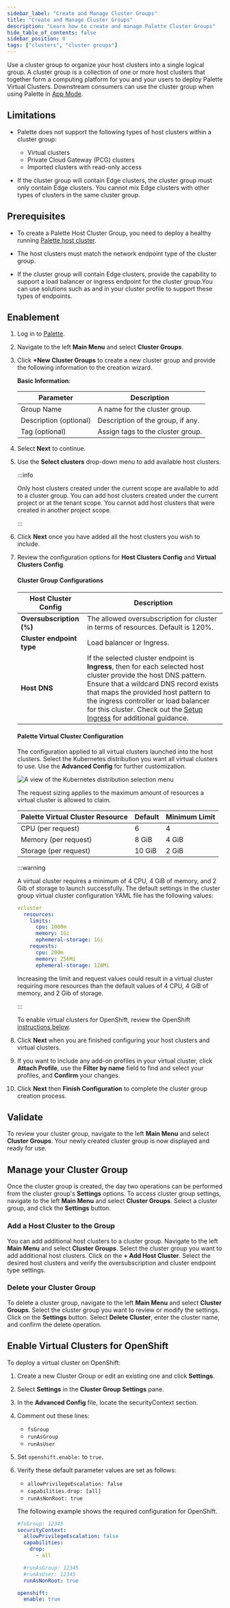 ```yaml
---
sidebar_label: "Create and Manage Cluster Groups"
title: "Create and Manage Cluster Groups"
description: "Learn how to create and manage Palette Cluster Groups"
hide_table_of_contents: false
sidebar_position: 0
tags: ["clusters", "cluster groups"]
---
```


Use a cluster group to organize your host clusters into a single logical group. A cluster group is a collection of one
or more host clusters that together form a computing platform for you and your users to deploy Palette Virtual Clusters.
Downstream consumers can use the cluster group when using Palette in
[App Mode](../../introduction/palette-modes.md#what-is-app-mode).

## Limitations

- Palette does not support the following types of host clusters within a cluster group:

  - Virtual clusters
  - Private Cloud Gateway (PCG) clusters
  - Imported clusters with read-only access

- If the cluster group will contain Edge clusters, the cluster group must only contain Edge clusters. You cannot mix
  Edge clusters with other types of clusters in the same cluster group.

## Prerequisites

- To create a Palette Host Cluster Group, you need to deploy a healthy running [Palette host cluster](../clusters.md).

- The host clusters must match the network endpoint type of the cluster group.

<!-- prettier-ignore -->
- If the cluster group will contain Edge clusters, provide the capability to support a load balancer or ingress endpoint for the cluster group.You can use
  solutions such as <VersionedLink text="MetalLB" url="/integrations/packs/?pack=lb-metallb-helm" /> and
  <VersionedLink text="Nginx" url="/integrations/packs/?pack=nginx" /> in your cluster profile to support these types
  of endpoints.

## Enablement

1. Log in to [Palette](https://console.spectrocloud.com).

2. Navigate to the left **Main Menu** and select **Cluster Groups**.

3. Click **+New Cluster Groups** to create a new cluster group and provide the following information to the creation
   wizard.

   **Basic Information**:

   | Parameter              | Description                       |
   | ---------------------- | --------------------------------- |
   | Group Name             | A name for the cluster group.     |
   | Description (optional) | Description of the group, if any. |
   | Tag (optional)         | Assign tags to the cluster group. |

4. Select **Next** to continue.

5. Use the **Select clusters** drop-down menu to add available host clusters.

   :::info

   Only host clusters created under the current scope are available to add to a cluster group. You can add host clusters
   created under the current project or at the tenant scope. You cannot add host clusters that were created in another
   project scope.

   :::

6. Click **Next** once you have added all the host clusters you wish to include.

7. Review the configuration options for **Host Clusters Config** and **Virtual Clusters Config**.

   #### Cluster Group Configurations

   | **Host Cluster Config**   | **Description**                                                                                                                                                                                                                                                                                                                               |
   | ------------------------- | --------------------------------------------------------------------------------------------------------------------------------------------------------------------------------------------------------------------------------------------------------------------------------------------------------------------------------------------- |
   | **Oversubscription (%)**  | The allowed oversubscription for cluster in terms of resources. Default is 120%.                                                                                                                                                                                                                                                              |
   | **Cluster endpoint type** | Load balancer or Ingress.                                                                                                                                                                                                                                                                                                                     |
   | **Host DNS**              | If the selected cluster endpoint is **Ingress**, then for each selected host cluster provide the host DNS pattern. Ensure that a wildcard DNS record exists that maps the provided host pattern to the ingress controller or load balancer for this cluster. Check out the [Setup Ingress](ingress-cluster-group.md) for additional guidance. |

   #### Palette Virtual Cluster Configuration

   The configuration applied to all virtual clusters launched into the host clusters. Select the Kubernetes distribution
   you want all virtual clusters to use. Use the **Advanced Config** for further customization.

   ![A view of the Kubernetes distribution selection menu](/clusters_cluster-groups_create-cluster-group_virtual-cluster-distro.webp)

   The request sizing applies to the maximum amount of resources a virtual cluster is allowed to claim.

   | **Palette Virtual Cluster Resource** | **Default** | **Minimum Limit** |
   | ------------------------------------ | ----------- | ----------------- |
   | CPU (per request)                    | 6           | 4                 |
   | Memory (per request)                 | 8 GiB       | 4 GiB             |
   | Storage (per request)                | 10 GiB      | 2 GiB             |

   :::warning

   A virtual cluster requires a minimum of 4 CPU, 4 GiB of memory, and 2 Gib of storage to launch successfully. The
   default settings in the cluster group virtual cluster configuration YAML file has the following values:

   ```yaml
   vcluster
     resources:
       limits:
         cpu: 1000m
         memory: 1Gi
         ephemeral-storage: 1Gi
       requests:
         cpu: 200m
         memory: 256Mi
         ephemeral-storage: 128Mi
   ```

   Increasing the limit and request values could result in a virtual cluster requiring more resources than the default
   values of 4 CPU, 4 GiB of memory, and 2 Gib of storage.

   :::

   To enable virtual clusters for OpenShift, review the OpenShift
   [instructions below](#enable-virtual-clusters-for-openshift).

8. Click **Next** when you are finished configuring your host clusters and virtual clusters.
9. If you want to include any add-on profiles in your virtual cluster, click **Attach Profile**, use the **Filter by
   name** field to find and select your profiles, and **Confirm** your changes.

10. Click **Next** then **Finish Configuration** to complete the cluster group creation process.

## Validate

To review your cluster group, navigate to the left **Main Menu** and select **Cluster Groups**. Your newly created
cluster group is now displayed and ready for use.

## Manage your Cluster Group

Once the cluster group is created, the day two operations can be performed from the cluster group's **Settings**
options. To access cluster group settings, navigate to the left **Main Menu** and select **Cluster Groups**. Select a
cluster group, and click the **Settings** button.

### Add a Host Cluster to the Group

You can add additional host clusters to a cluster group. Navigate to the left **Main Menu** and select **Cluster
Groups**. Select the cluster group you want to add additional host clusters. Click on the **+ Add Host Cluster**. Select
the desired host clusters and verify the oversubscription and cluster endpoint type settings.

### Delete your Cluster Group

To delete a cluster group, navigate to the left **Main Menu** and select **Cluster Groups**. Select the cluster group
you want to review or modify the settings. Click on the **Settings** button. Select **Delete Cluster**, enter the
cluster name, and confirm the delete operation.

## Enable Virtual Clusters for OpenShift

To deploy a virtual cluster on OpenShift:

1. Create a new Cluster Group or edit an existing one and click **Settings**.

2. Select **Settings** in the **Cluster Group Settings** pane.

3. In the **Advanced Config** file, locate the securityContext section.

4. Comment out these lines:

   - `fsGroup`
   - `runAsGroup`
   - `runAsUser`

5. Set `openshift.enable:` to `true`.

6. Verify these default parameter values are set as follows:

   - `allowPrivilegeEscalation: false`
   - `capabilities.drop: [all]`
   - `runAsNonRoot: true`

   The following example shows the required configuration for OpenShift.

   ```yaml
   #fsGroup: 12345
   securityContext:
     allowPrivilegeEscalation: false
     capabilities:
       drop:
         - all

     #runAsGroup: 12345
     #runAsUser: 12345
     runAsNonRoot: true

   openshift:
     enable: true
   ```
